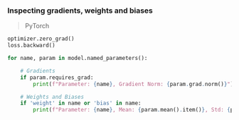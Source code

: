 ### Inspecting gradients, weights and biases

> PyTorch

```py
optimizer.zero_grad()
loss.backward()

for name, param in model.named_parameters():

    # Gradients
    if param.requires_grad:
        print(f"Parameter: {name}, Gradient Norm: {param.grad.norm()}")

    # Weights and Biases
    if 'weight' in name or 'bias' in name:
        print(f"Parameter: {name}, Mean: {param.mean().item()}, Std: {param.std().item()}")
```
